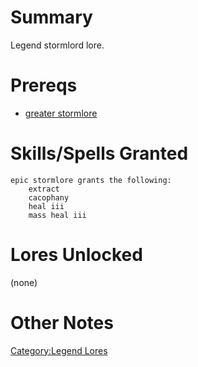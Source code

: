 # Summary

Legend stormlord lore.

# Prereqs

-   [greater stormlore](Greater_Stormlore "wikilink")

# Skills/Spells Granted

`epic stormlore grants the following:`  
`    extract`  
`    cacophany`  
`    heal iii`  
`    mass heal iii`

# Lores Unlocked

(none)

# Other Notes

[Category:Legend Lores](Category:Legend_Lores "wikilink")
